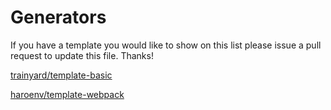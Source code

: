 # Generators

If you have a template you would like to show on this list please issue a pull request to update this file. Thanks!

[trainyard/template-basic](https://github.com/trainyard/template-basic)

[haroenv/template-webpack](https://github.com/haroenv/template-webpack)
